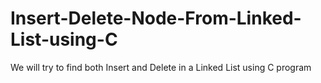 # Insert-Delete-Node-From-Linked-List-using-C
We will try to find both Insert and Delete in a Linked List using C program

